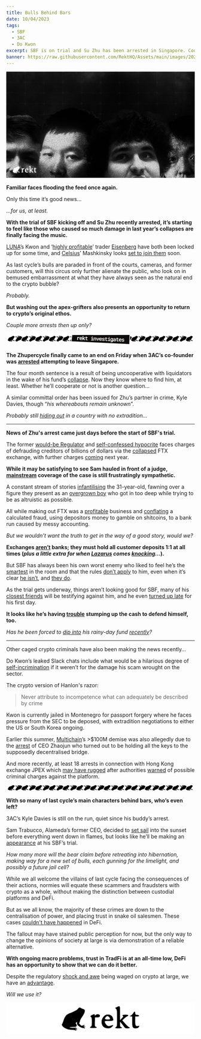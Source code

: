 ```yaml
---
title: Bulls Behind Bars
date: 10/04/2023
tags:
  - SBF
  - 3AC
  - Do Kwon
excerpt: SBF is on trial and Su Zhu has been arrested in Singapore. Couple more arrests then up only? Washing out the apex-grifters presents an opportunity to return to crypto’s original ethos. Will we use it?
banner: https://raw.githubusercontent.com/RektHQ/Assets/main/images/2023/01/bulls-header.png
---
```


![](https://raw.githubusercontent.com/RektHQ/Assets/main/images/2023/01/bulls-header.png)

**Familiar faces flooding the feed once again.**

Only this time it’s good news…

_…for us, at least._

**With the trial of SBF kicking off and Su Zhu recently arrested, it’s starting to feel like those who caused so much damage in last year’s collapses are finally facing the music.**

[LUNA](https://rekt.news/luna-rekt/)’s Kwon and ‘[highly profitable](https://rekt.news/mango-markets-rekt/)’ trader [Eisenberg](https://rekt.news/avi-arrested/) have both been locked up for some time, and [Celsius](https://rekt.news/celsius-rekt/)’ Mashkinsky looks [set to join them](https://twitter.com/theblockupdates/status/1709256895339409892) soon.

As last cycle’s bulls are paraded in front of the courts, cameras, and former customers, will this circus only further alienate the public, who look on in bemused embarrassment at what they have always seen as the natural end to the crypto bubble?

_Probably._

**But washing out the apex-grifters also presents an opportunity to return to crypto’s original ethos.**

_Couple more arrests then up only?_

![](https://raw.githubusercontent.com/RektHQ/Assets/main/images/2021/09/rekt-investigates-linebreak.png)

**The Zhupercycle finally came to an end on Friday when 3AC’s co-founder was [arrested](https://twitter.com/tier10k/status/1707759144554418558) attempting to leave Singapore.**

The four month sentence is a result of being uncooperative with liquidators in the wake of his fund’s [collapse](https://rekt.news/three-arrows/). Now they know where to find him, at least. Whether he’ll cooperate or not is another question…

A similar committal order has been issued for Zhu’s partner in crime, Kyle Davies, though “_his whereabouts remain unknown_”.

_Probably still [hiding out](https://twitter.com/SquawkCNBC/status/1592880370344919042) in a country with no extradition…_

---

**News of Zhu's arrest came just days before the start of SBF's trial.**

The former [would-be Regulator](https://rekt.news/sbf-regulator/) and [self-confessed hypocrite](https://rekt.news/sbf-mask-off/) faces charges of defrauding creditors of billions of dollars via the [collapsed](https://rekt.news/ftx-yikes/) FTX exchange, with further charges [coming](https://www.reuters.com/legal/us-prosecutors-drop-new-charges-against-bankman-fried-oct-trial-2023-06-15/) next year.

**While it may be satisfying to see Sam hauled in front of a judge, [mainstream](https://www.cbs.com/shows/video/SLLumNQElCg4KvRF7GUbpKX8_VAJaL72/) coverage of the case is still frustratingly sympathetic.**

A constant stream of stories [infantilising](https://www.newyorker.com/magazine/2023/10/02/inside-sam-bankman-frieds-family-bubble) the 31-year-old, fawning over a figure they present as an [overgrown boy](https://newsletter.mollywhite.net/p/sam-bankman-fried-is-not-a-child) who got in too deep while trying to be as altruistic as possible.

All while making out FTX was a [profitable](https://twitter.com/0xfoobar/status/1708665834250391927) business and [conflating](https://twitter.com/CampbellJAustin/status/1708680976597995834) a calculated fraud, using depositors money to gamble on shitcoins, to a bank run caused by messy accounting.

_But we wouldn’t want the truth to get in the way of a good story, would we?_

**Exchanges [aren’t](https://twitter.com/CasPiancey/status/1708636599343632737) banks; they must hold all customer deposits 1:1 at all times (_plus a little extra for when [Lazarus](https://rekt.news/big-phish/) comes [knocking](https://rekt.news/?tag=CEX)…_).**

But SBF has always been his own worst enemy who liked to feel he’s the [smartest](https://twitter.com/SBF_FTX/status/1583672040439296000) in the room and that the rules [don’t apply](https://cointelegraph.com/news/sbf-could-conceivably-get-bail-revoked-says-judge) to him, even when it’s clear [he isn’t](https://www.youtube.com/watch?v=Ytaa_5liwMA), and [they do](https://www.theguardian.com/business/2023/aug/11/sam-bankman-fried-bail-revoked-jail-ftx).

As the trial gets underway, things aren’t looking good for SBF, many of his [closest friends](https://www.coindesk.com/policy/2023/10/02/sam-bankman-frieds-closest-friends-will-testify-against-him-heres-who-else-well-hear-from/) will be testifying against him, and he even [turned up late](https://protos.com/sbf-arrived-30-minutes-late-for-the-first-day-of-the-rest-of-his-life/) for his first day.

**It looks like he’s having [trouble](https://www.coindesk.com/policy/2023/10/03/sam-bankman-fried-sues-his-insurer-as-legal-bills-mount/) stumping up the cash to defend himself, too.**

_Has he been forced to [dip into](https://twitter.com/PeckShieldAlert/status/1708016654234657233) his rainy-day fund [recently](https://twitter.com/PeckShieldAlert/status/1709548777198215346)?_

---

Other caged crypto criminals have also been making the news recently…

Do Kwon’s leaked Slack chats include what would be a hilarious degree of [self-incrimination](https://twitter.com/spreekaway/status/1707816183108391186) if it weren’t for the damage his scam wrought on the sector.

The crypto version of Hanlon's razor:

>Never attribute to incompetence what can adequately be described by crime

Kwon is currently jailed in Montenegro for passport forgery where he faces pressure from the SEC to be deposed, with extradition negotiations to either the US or South Korea ongoing.

Earlier this summer, [Multichain](https://rekt.news/multichain-rekt2/)’s >$100M demise was also allegedly due to the [arrest](https://rekt.news/multichain-r3kt/) of CEO Zhaojun who turned out to be holding all the keys to the supposedly decentralised bridge.

And more recently, at least 18 arrests in connection with Hong Kong exchange JPEX which [may have rugged](https://twitter.com/BeosinAlert/status/1704743290908950874) after authorities [warned](https://twitter.com/WuBlockchain/status/1701901847156711892) of possible criminal charges against the platform.

![](https://raw.githubusercontent.com/RektHQ/Assets/main/images/2021/03/rekt-linebreak.png)

**With so many of last cycle’s main characters behind bars, who’s even left?**

3AC’s Kyle Davies is still on the run, quiet since his buddy’s arrest.

Sam Trabucco, Alameda’s former CEO, decided to [set sail](https://twitter.com/AlamedaTrabucco/status/1562519118741323778) into the sunset before everything went down in flames, but looks like he’ll be making an [appearance](https://twitter.com/innercitypress/status/1709287042016747603) at his SBF’s trial.

_How many more will the bear claim before retreating into hibernation, making way for a new set of bulls, each gunning for the limelight, and possibly a future jail cell?_

While we all welcome the villains of last cycle facing the consequences of their actions, normies will equate these scammers and fraudsters with crypto as a whole, without making the distinction between custodial platforms and DeFi.

But as we all know, the majority of these crimes are down to the centralisation of power, and placing trust in snake oil salesmen. These cases [couldn't have happened](https://twitter.com/lemiscate/status/1707764673611764175) in DeFi.

The fallout may have stained public perception for now, but the only way to change the opinions of society at large is via demonstration of a reliable alternative.

**With ongoing macro problems, trust in TradFi is at an all-time low, DeFi has an opportunity to show that we can do it better.**

Despite the regulatory [shock and awe](https://rekt.news/grudgematch-sec/) being waged on crypto at large, we have an [advantage](https://twitter.com/BackTheBunny/status/1688724420893040640).

_Will we use it?_

![](https://raw.githubusercontent.com/RektHQ/Assets/main/images/2021/08/rekt-outline-conc.png)
